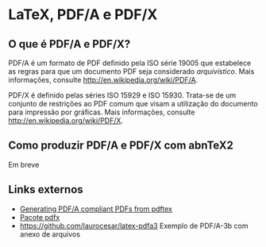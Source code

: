 # LaTeX, PDF/A e PDF/X #

## O que é PDF/A e PDF/X? ##

PDF/A é um formato de PDF definido pela ISO série 19005 que estabelece as regras para que um documento PDF seja considerado _arquivístico_. Mais informações, consulte http://en.wikipedia.org/wiki/PDF/A.

PDF/X é definido pelas séries ISO 15929 e ISO 15930. Trata-se de um conjunto de restrições ao PDF comum que visam a utilização do documento para impressão por gráficas. Mais informações, consulte http://en.wikipedia.org/wiki/PDF/X.

## Como produzir PDF/A e PDF/X com abnTeX2 ##

Em breve

## Links externos ##

  * [Generating PDF/A compliant PDFs from pdftex](http://support.river-valley.com/wiki/index.php?title=Generating_PDF/A_compliant_PDFs_from_pdftex)
  * [Pacote pdfx](http://www.ctan.org/pkg/pdfx)
  * https://github.com/laurocesar/latex-pdfa3 Exemplo de PDF/A-3b com anexo de arquivos